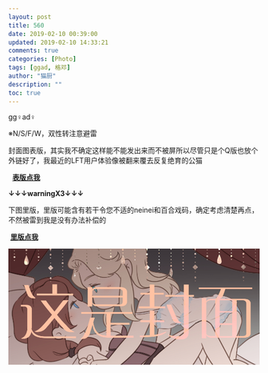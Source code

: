 ```yaml
---
layout: post
title: 560
date: 2019-02-10 00:39:00
updated: 2019-02-10 14:33:21
comments: true
categories: [Photo]
tags: [ggad, 格邓]
author: "猫厨"
description: ""
toc: true
---
```


<p>gg♀ad♀</p> 
<p>※N/S/F/W，双性转注意避雷</p> 
<p>封面图表版，其实我不确定这样能不能发出来而不被屏所以尽管只是个Q版也放个外链好了，我最近的LFT用户体验像被翻来覆去反复绝育的公猫</p> 
<p>&nbsp;&nbsp;<a rel="nofollow" href="http://wx2.sinaimg.cn/large/68b1fcf7ly1g00sc3phepj20xc0rkwvh.jpg" target="_blank"  ><strong>表版点我</strong></a></p> 
<p><strong>↓↓↓warningX3↓↓↓</strong></p> 
<p>下图里版，里版可能含有若干令您不适的neinei和百合戏码，确定考虑清楚再点，不然被雷到我是没有办法补偿的&nbsp;</p> 
<p>&nbsp;<a rel="nofollow" href="https://images-wixmp-ed30a86b8c4ca887773594c2.wixmp.com/intermediary/f/d97cf4c4-1f95-4c79-9e66-10b31d5fac97/dczdqel-25098fc7-e42a-4fa7-847f-496b96ab3c6b.jpg" target="_blank"  ><strong>里版点我</strong></a></p>

![](https://raw.githubusercontent.com/alicewish/meowchain247/master/img_cVZNdzJtQk9JV2U0aUpqT2FtWkUzOU0yemU0TGx4ODdacFJoRzFLdzFadFpkTzdMcElDRU5nPT0.png)